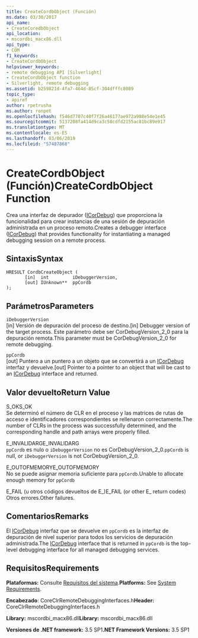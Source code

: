 ```yaml
---
title: CreateCordbObject (Función)
ms.date: 03/30/2017
api_name:
- CreateCoredbObject
api_location:
- mscordbi_macx86.dll
api_type:
- COM
f1_keywords:
- CreateCordbObject
helpviewer_keywords:
- remote debugging API [Silverlight]
- CreateCordbObject function
- Silverlight, remote debugging
ms.assetid: b259821d-4fa7-464d-85cf-304dfffc8089
topic_type:
- apiref
author: rpetrusha
ms.author: ronpet
ms.openlocfilehash: f546d7707c40f7f26a46177ae972a988e54e1e45
ms.sourcegitcommit: 5137208fa414d9ca3c58cdfd2155ac81bc89e917
ms.translationtype: MT
ms.contentlocale: es-ES
ms.lasthandoff: 03/06/2019
ms.locfileid: "57487868"
---
```

# <a name="createcordbobject-function"></a><span data-ttu-id="935e9-102">CreateCordbObject (Función)</span><span class="sxs-lookup"><span data-stu-id="935e9-102">CreateCordbObject Function</span></span>
<span data-ttu-id="935e9-103">Crea una interfaz de depurador ([ICorDebug](../../../../docs/framework/unmanaged-api/debugging/icordebug-interface.md)) que proporciona la funcionalidad para crear instancias de una sesión de depuración administrada en un proceso remoto.</span><span class="sxs-lookup"><span data-stu-id="935e9-103">Creates a debugger interface ([ICorDebug](../../../../docs/framework/unmanaged-api/debugging/icordebug-interface.md)) that provides functionality for instantiating a managed debugging session on a remote process.</span></span>  
  
## <a name="syntax"></a><span data-ttu-id="935e9-104">Sintaxis</span><span class="sxs-lookup"><span data-stu-id="935e9-104">Syntax</span></span>  
  
```  
HRESULT CordbCreateObject (  
       [in]  int         iDebuggerVersion,   
       [out] IUnknown**  ppCordb  
);  
```  
  
## <a name="parameters"></a><span data-ttu-id="935e9-105">Parámetros</span><span class="sxs-lookup"><span data-stu-id="935e9-105">Parameters</span></span>  
 `iDebuggerVersion`  
 <span data-ttu-id="935e9-106">[in] Versión de depuración del proceso de destino.</span><span class="sxs-lookup"><span data-stu-id="935e9-106">[in] Debugger version of the target process.</span></span> <span data-ttu-id="935e9-107">Este parámetro debe ser CorDebugVersion_2_0 para la depuración remota.</span><span class="sxs-lookup"><span data-stu-id="935e9-107">This parameter must be CorDebugVersion_2_0 for remote debugging.</span></span>  
  
 `ppCordb`  
 <span data-ttu-id="935e9-108">[out] Puntero a un puntero a un objeto que se convertirá a un [ICorDebug](../../../../docs/framework/unmanaged-api/debugging/icordebug-interface.md) interfaz y devuelve.</span><span class="sxs-lookup"><span data-stu-id="935e9-108">[out] Pointer to a pointer to an object that will be cast to an [ICorDebug](../../../../docs/framework/unmanaged-api/debugging/icordebug-interface.md) interface and returned.</span></span>  
  
## <a name="return-value"></a><span data-ttu-id="935e9-109">Valor devuelto</span><span class="sxs-lookup"><span data-stu-id="935e9-109">Return Value</span></span>  
 <span data-ttu-id="935e9-110">S_OK</span><span class="sxs-lookup"><span data-stu-id="935e9-110">S_OK</span></span>  
 <span data-ttu-id="935e9-111">Se determinó el número de CLR en el proceso y las matrices de rutas de acceso e identificadores correspondientes se rellenaron correctamente.</span><span class="sxs-lookup"><span data-stu-id="935e9-111">The number of CLRs in the process was successfully determined, and the corresponding handle and path arrays were properly filled.</span></span>  
  
 <span data-ttu-id="935e9-112">E_INVALIDARG</span><span class="sxs-lookup"><span data-stu-id="935e9-112">E_INVALIDARG</span></span>  
 <span data-ttu-id="935e9-113">`ppCordb` es nulo o `iDebuggerVersion` no es CorDebugVersion_2_0.</span><span class="sxs-lookup"><span data-stu-id="935e9-113">`ppCordb` is null, or `iDebuggerVersion` is not CorDebugVersion_2_0.</span></span>  
  
 <span data-ttu-id="935e9-114">E_OUTOFMEMORY</span><span class="sxs-lookup"><span data-stu-id="935e9-114">E_OUTOFMEMORY</span></span>  
 <span data-ttu-id="935e9-115">No se puede asignar memoria suficiente para `ppCordb`.</span><span class="sxs-lookup"><span data-stu-id="935e9-115">Unable to allocate enough memory for `ppCordb`</span></span>  
  
 <span data-ttu-id="935e9-116">E_FAIL (u otros códigos devueltos de E_)</span><span class="sxs-lookup"><span data-stu-id="935e9-116">E_FAIL (or other E_ return codes)</span></span>  
 <span data-ttu-id="935e9-117">Otros errores.</span><span class="sxs-lookup"><span data-stu-id="935e9-117">Other failures.</span></span>  
  
## <a name="remarks"></a><span data-ttu-id="935e9-118">Comentarios</span><span class="sxs-lookup"><span data-stu-id="935e9-118">Remarks</span></span>  
 <span data-ttu-id="935e9-119">El [ICorDebug](../../../../docs/framework/unmanaged-api/debugging/icordebug-interface.md) interfaz que se devuelve en `ppCordb` es la interfaz de depuración de nivel superior para todos los servicios de depuración administrada.</span><span class="sxs-lookup"><span data-stu-id="935e9-119">The [ICorDebug](../../../../docs/framework/unmanaged-api/debugging/icordebug-interface.md) interface that is returned in `ppCordb` is the top-level debugging interface for all managed debugging services.</span></span>  
  
## <a name="requirements"></a><span data-ttu-id="935e9-120">Requisitos</span><span class="sxs-lookup"><span data-stu-id="935e9-120">Requirements</span></span>  
 <span data-ttu-id="935e9-121">**Plataformas:** Consulte [Requisitos del sistema](../../../../docs/framework/get-started/system-requirements.md).</span><span class="sxs-lookup"><span data-stu-id="935e9-121">**Platforms:** See [System Requirements](../../../../docs/framework/get-started/system-requirements.md).</span></span>  
  
 <span data-ttu-id="935e9-122">**Encabezado**: CoreClrRemoteDebuggingInterfaces.h</span><span class="sxs-lookup"><span data-stu-id="935e9-122">**Header:** CoreClrRemoteDebuggingInterfaces.h</span></span>  
  
 <span data-ttu-id="935e9-123">**Library:** mscordbi_macx86.dll</span><span class="sxs-lookup"><span data-stu-id="935e9-123">**Library:** mscordbi_macx86.dll</span></span>  
  
 <span data-ttu-id="935e9-124">**Versiones de .NET framework:** 3.5 SP1</span><span class="sxs-lookup"><span data-stu-id="935e9-124">**.NET Framework Versions:** 3.5 SP1</span></span>
